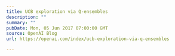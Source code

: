 ```yaml
---
title: UCB exploration via Q-ensembles
description: ""
summary: ""
pubDate: Mon, 05 Jun 2017 07:00:00 GMT
source: OpenAI Blog
url: https://openai.com/index/ucb-exploration-via-q-ensembles

---
```


